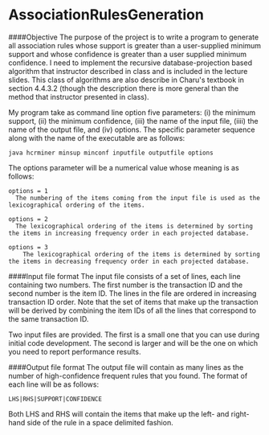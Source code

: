 # AssociationRulesGeneration
    
####Objective
The purpose of the project is to write a program to generate all association rules whose support 
is greater than a user-supplied minimum support and whose confidence is greater than a user supplied 
minimum confidence. I need to implement the recursive database-projection based algorithm that 
instructor described in class and is included in the lecture slides. This class of algorithms are 
also describe in Charu's textbook in section 4.4.3.2 (though the description there is more general 
than the method that instructor presented in class).

My program take as command line option five parameters: (i) the minimum support, (ii) the minimum confidence, (iii) the name of the input file, (iiii) the name of the output file, and (iv) options. The specific parameter sequence along with the name of the executable are as follows:   
```
java hcrminer minsup minconf inputfile outputfile options   
```


The options parameter will be a numerical value whose meaning is as follows:   
```
options = 1   
  The numbering of the items coming from the input file is used as the lexicographical ordering of the items.   
   
options = 2   
  The lexicographical ordering of the items is determined by sorting the items in increasing frequency order in each projected database.   
   
options = 3   
    The lexicographical ordering of the items is determined by sorting the items in decreasing frequency order in each projected database.   
```
   
####Input file format
The input file consists of a set of lines, each line containing two numbers. The first number is the transaction ID and the second number is the item ID. The lines in the file are ordered in increasing transaction ID order. Note that the set of items that make up the transaction will be derived by combining the item IDs of all the lines that correspond to the same transaction ID.   
   
Two input files are provided. The first is a small one that you can use during initial code development. The second is larger and will be the one on which you need to report performance results.   
   
####Output file format
The output file will contain as many lines as the number of high-confidence frequent rules that you found. The format of each line will be as follows:   
```
LHS|RHS|SUPPORT|CONFIDENCE  
```
Both LHS and RHS will contain the items that make up the left- and right-hand side of the rule in a space delimited fashion.   
   


